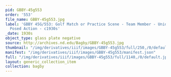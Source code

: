 ```yaml
---
pid: GBBY-45g553
order: '553'
file_name: GBBY-45g553.jpg
label: 'GBBY 45G/553: Golf Match or Practice Scene - Team Member - Unidentified -
  Posed Action - c1930s'
_date: 1930s
object_type: glass plate negative
source: http://archives.nd.edu/Bagby/GBBY-45g553.jpg
thumbnail: "/img/derivatives/iiif/images/GBBY-45g553/full/250,/0/default.jpg"
manifest: "/img/derivatives/iiif/images/GBBY-45g553/manifest.json"
full: "/img/derivatives/iiif/images/GBBY-45g553/full/1140,/0/default.jpg"
layout: generic_collection_item
collection: bagby
---
```

